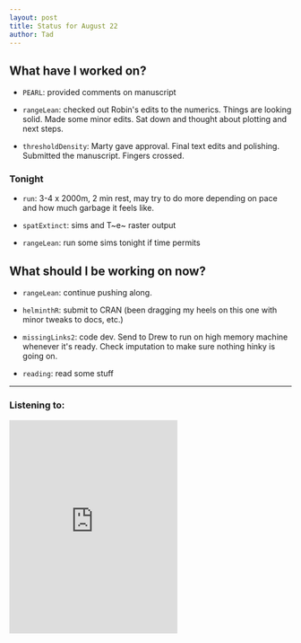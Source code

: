 ```yaml
---
layout: post 
title: Status for August 22 
author: Tad
---
```

 
## What have I worked on?

* `PEARL`: provided comments on manuscript

* `rangeLean`: checked out Robin's edits to the numerics. Things are looking solid. Made some minor edits. Sat down and thought about plotting and next steps. 

* `thresholdDensity`: Marty gave approval. Final text edits and polishing. Submitted the manuscript. Fingers crossed.




### Tonight 

* `run`: 3-4 x 2000m, 2 min rest, may try to do more depending on pace and how much garbage it feels like. 

* `spatExtinct`: sims and T~e~ raster output

* `rangeLean`: run some sims tonight if time permits



## What should I be working on now? 

* `rangeLean`: continue pushing along. 

* `helminthR`: submit to CRAN (been dragging my heels on this one with minor tweaks to docs, etc.)

* `missingLinks2`: code dev. Send to Drew to run on high memory machine whenever it's ready. Check imputation to make sure nothing hinky is going on. 

* `reading`: read some stuff

 
 
 
--- 
 
### Listening to: 


<iframe src='https://embed.spotify.com/?uri=spotify%3Atrack%3A0ieqq1wbtso2UjJWPqJ5Xc' width='300' height='380' frameborder='0' allowtransparency='true'></iframe> 

<i class='fa fa-code' style='color:pink'></i> 
